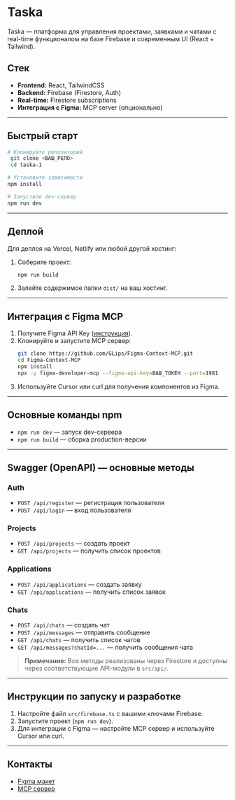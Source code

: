 # Taska

Taska — платформа для управления проектами, заявками и чатами с real-time функционалом на базе Firebase и современным UI (React + Tailwind).

## Стек
- **Frontend:** React, TailwindCSS
- **Backend:** Firebase (Firestore, Auth)
- **Real-time:** Firestore subscriptions
- **Интеграция с Figma:** MCP server (опционально)

---

## Быстрый старт

```bash
# Клонируйте репозиторий
 git clone <ВАШ_РЕПО>
 cd taska-1

# Установите зависимости
npm install

# Запустите dev-сервер
npm run dev
```

---

## Деплой

Для деплоя на Vercel, Netlify или любой другой хостинг:
1. Соберите проект:
   ```bash
   npm run build
   ```
2. Залейте содержимое папки `dist/` на ваш хостинг.

---

## Интеграция с Figma MCP

1. Получите Figma API Key ([инструкция](https://www.figma.com/developers/api#access-tokens)).
2. Клонируйте и запустите MCP сервер:
   ```bash
   git clone https://github.com/GLips/Figma-Context-MCP.git
   cd Figma-Context-MCP
   npm install
   npx -y figma-developer-mcp --figma-api-key=ВАШ_ТОКЕН --port=1981
   ```
3. Используйте Cursor или curl для получения компонентов из Figma.

---

## Основные команды npm

- `npm run dev` — запуск dev-сервера
- `npm run build` — сборка production-версии

---

## Swagger (OpenAPI) — основные методы

### Auth
- `POST /api/register` — регистрация пользователя
- `POST /api/login` — вход пользователя

### Projects
- `POST /api/projects` — создать проект
- `GET /api/projects` — получить список проектов

### Applications
- `POST /api/applications` — создать заявку
- `GET /api/applications` — получить список заявок

### Chats
- `POST /api/chats` — создать чат
- `POST /api/messages` — отправить сообщение
- `GET /api/chats` — получить список чатов
- `GET /api/messages?chatId=...` — получить сообщения чата

> **Примечание:** Все методы реализованы через Firestore и доступны через соответствующие API-модули в `src/api/`.

---

## Инструкции по запуску и разработке

1. Настройте файл `src/firebase.ts` с вашими ключами Firebase.
2. Запустите проект (`npm run dev`).
3. Для интеграции с Figma — настройте MCP сервер и используйте Cursor или curl.

---

## Контакты
- [Figma макет](https://www.figma.com/design/sDEo5isuWUhCJs3VZ1dV16/%D0%9E%D1%82%D0%BC%D1%8B%D1%87%D0%BA%D0%B0---Taska--Copy-?node-id=0-1)
- [MCP сервер](https://github.com/GLips/Figma-Context-MCP)